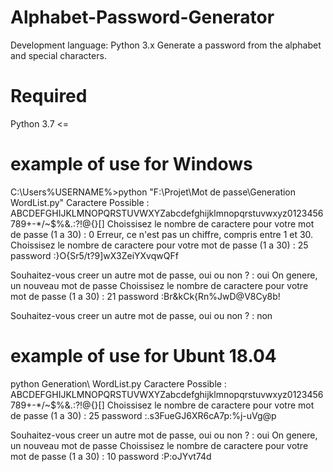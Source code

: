 # Alphabet-Password-Generator
Development language: Python 3.x  Generate a password from the alphabet and special characters.

# Required
Python 3.7 <=

# example of use for Windows
C:\Users\%USERNAME%>python "F:\Projet\Mot de passe\Generation WordList.py"
Caractere Possible : ABCDEFGHIJKLMNOPQRSTUVWXYZabcdefghijklmnopqrstuvwxyz0123456789+-*/~$%&.:?!@{}[]
Choissisez le nombre de caractere pour votre mot de passe (1 a 30) : 0
Erreur, ce n'est pas un chiffre, compris entre 1 et 30.
Choissisez le nombre de caractere pour votre mot de passe (1 a 30) : 25
password :}O{Sr5/t?9]wX3ZeiYXvqwQFf

Souhaitez-vous creer un autre mot de passe, oui ou non ? : oui
On genere, un nouveau mot de passe
Choissisez le nombre de caractere pour votre mot de passe (1 a 30) : 21
password :Br&kCk{Rn%JwD@V8Cy8b!


Souhaitez-vous creer un autre mot de passe, oui ou non ? : non

# example of use for Ubunt 18.04
python Generation\ WordList.py
Caractere Possible : ABCDEFGHIJKLMNOPQRSTUVWXYZabcdefghijklmnopqrstuvwxyz0123456789+-*/~$%&.:?!@{}[]
Choissisez le nombre de caractere pour votre mot de passe (1 a 30) : 25
password :.s3FueGJ6XR6cA7p:%j-uVg@p


Souhaitez-vous creer un autre mot de passe, oui ou non ? : oui
On genere, un nouveau mot de passe
Choissisez le nombre de caractere pour votre mot de passe (1 a 30) : 10
password :P:oJYvt74d
